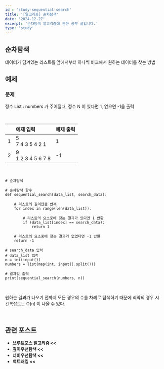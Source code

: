 ```yaml
---
id : 'study-sequential-search'
title: '[알고리즘] 순차탐색'
date: '2024-12-27'
excerpt: '순차탐색 알고리즘에 관한 공부 글입니다.'
type: 'study'
---
```


## 순차탐색
데이터가 담겨있는 리스트를 앞에서부터 하나씩 비교해서 원하는 데이터를 찾는 방법

## 예제
### 문제
정수 List : numbers 가 주어질때, 정수 N 이 있다면 1, 없으면 -1을 출력

<br>

||예제 입력|예제 출력|
|:-:|:-|:-|
|1|5<br>7 4 3 5 4 2 1|1|
|2|9<br>1 2 3 4 5 6 7 8|-1|

<br>

```
# 순차탐색

# 순차탐색 함수
def sequential_search(data_list, search_data):

    # 리스트의 길이만큼 반복
    for index in range(len(data_list)):

        # 리스트의 요소중에 찾는 결과가 있다면 1 반환
        if (data_list[index] == search_data):
            return 1

    # 리스트의 요소중에 찾는 결과가 없었다면 -1 반환
    return -1

# search_data 입력
# data_list 입력
n = int(input())
numbers = list(map(int, input().split()))

# 결과값 출력
print(sequential_search(numbers, n))
```

<br>

원하는 결과가 나오기 전까지 모든 경우의 수를 차례로 탐색하기 때문에 최악의 경우 시간복잡도는 O(n) 이 나올 수 있다.

<br>

## 관련 포스트

<ul>
    <li><a href="/pages/posts/brute-force" style="text-decoration-line: none; font-weight: bold">브루트포스 알고리즘 <<</a></li>
    <li><a href="/pages/posts/depth-first-search" style="text-decoration-line: none; font-weight: bold">깊이우선탐색 <<</a></li>
    <li><a href="/pages/posts/breadth-first-search" style="text-decoration-line: none; font-weight: bold">너비우선탐색 <<</a></li>
    <li><a href="/pages/posts/back-tracking" style="text-decoration-line: none; font-weight: bold">백트래킹 <<</a></li>
</ul>